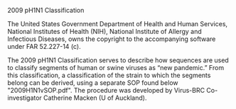 2009 pH1N1 Classification

The United States Government Department of Health and Human Services, National Institutes of Health (NIH), National Institute of Allergy and Infectious Diseases, owns the copyright to the accompanying software under FAR 52.227-14 (c).

The 2009 pH1N1 Classification serves to describe how sequences are used to classify segments of human or swine viruses as “new pandemic.” From this classification, a classification of the strain to which the segments belong can be derived, using a separate SOP found below "2009H1N1vSOP.pdf". The procedure was developed by Virus-BRC Co-investigator Catherine Macken (U of Auckland). 

